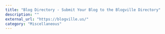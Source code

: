 ```yaml
---
title: "Blog Directory - Submit Your Blog to the Blogville Directory"
description: ""
external_url: "https://blogville.us/"
category: "Miscellaneous"
---
```

